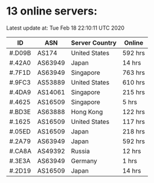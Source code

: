 # 13 online servers:

Latest update at: Tue Feb 18 22:10:11 UTC 2020

| ID | ASN | Server Country | Online |
| -- | --- | -------------- | ------ |
| #.D09B | AS174 | United States | 592 hrs |
| #.42A0 | AS63949 | Japan | 14 hrs |
| #.7F1D | AS63949 | Singapore | 763 hrs |
| #.9FC3 | AS53889 | United States | 610 hrs |
| #.4DA9 | AS14061 | Singapore | 215 hrs |
| #.4625 | AS16509 | Singapore | 5 hrs |
| #.BD3E | AS63888 | Hong Kong | 122 hrs |
| #.1625 | AS16509 | United States | 117 hrs |
| #.05ED | AS16509 | Japan | 218 hrs |
| #.2A79 | AS63949 | Japan | 592 hrs |
| #.CA8A | AS49392 | Russia | 12 hrs |
| #.3E3A | AS63949 | Germany | 1 hrs |
| #.2D19 | AS16509 | Japan | 14 hrs |

